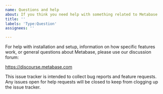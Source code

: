 ```yaml
---
name: Questions and help
about: If you think you need help with something related to Metabase
title: ''
labels: 'Type:Question'
assignees: ''

---
```


For help with installation and setup, information on how specific features work, or general questions about Metabase, please use our discussion forum:

https://discourse.metabase.com

This issue tracker is intended to collect bug reports and feature requests.
Any issues open for help requests will be closed to keep from clogging up the issue tracker.
